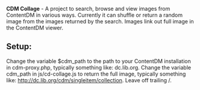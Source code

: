 **CDM Collage** - A project to search, browse and view images from ContentDM in various ways.  Currently it can shuffle or return
a random image from the images returned by the search.  Images link out full image in the ContentDM viewer.

## Setup:

Change the variable $cdm_path to the path to your ContentDM installation in cdm-proxy.php, typically something like: dc.lib.org.
Change the variable cdm_path in js/cd-collage.js to return the full image, typically something like: http://dc.lib.org/cdm/singleitem/collection.
Leave off trailing /.  
